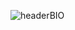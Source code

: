 ![headerBIO](https://github.com/AymenS02/AymenS02/assets/95427313/da869c7e-db8e-46ac-ae0b-8931f9c6db79)
